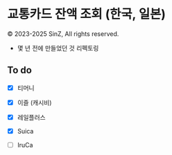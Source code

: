 # 교통카드 잔액 조회 (한국, 일본)
© 2023-2025 SinZ, All rights reserved.

- 몇 년 전에 만들었던 것 리펙토링

## To do
- [x] 티머니
- [x] 이즐 (캐시비)
- [x] 레일플러스
- [x] Suica
- [ ] IruCa


